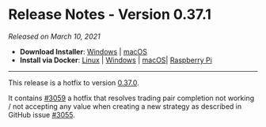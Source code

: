 # Release Notes - Version 0.37.1



_Released on March 10, 2021_

- **Download Installer**: [Windows](https://dist.hummingbot.io/hummingbot_v0.37.1_setup.exe) | [macOS](https://dist.hummingbot.io/hummingbot_v0.37.1.dmg)
- **Install via Docker**: [Linux](/installation/docker/#linuxubuntu) | [Windows](/installation/docker/#windows) | [macOS](/installation/docker/#macos)| [Raspberry Pi](/installation/raspberry-pi/#install-via-docker)

---

This release is a hotfix to version [0.37.0](/release-notes/0.37.0/).

It contains [#3059](https://github.com/CoinAlpha/hummingbot/pull/3059) a hotfix that resolves trading pair completion not working / not accepting any value when creating a new strategy as described in GitHub issue [#3055](https://github.com/CoinAlpha/hummingbot/issues/3055).
